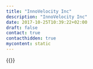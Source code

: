 ```yaml
---
title: "InnoVelocity Inc"
description: "InnoVelocity Inc"
date: 2017-10-25T10:39:22+02:00
draft: false
contact: true
contacthidden: true
mycontent: static
---
```

{{<partner-single
company="InnoVelocity Inc"
type="si"
website="http://innovelocity.com"
countrycode="US"
city="San Francisco"
description="InnoVelocity Inc is a leading systems integrator and management consulting firm specializing in Digital Process Automation (DPA) technologies such as Camunda. InnoVelocity has a 13+ year track record helping industry leaders in healthcare, finance, manufacturing and government achieve outstanding business results. Our nationwide team of 14 consultants are all-round DPA experts, offering deep technical expertise and business experience throughout the entire project lifecycle."
siregion="na"
level="basic"
logo="//images.ctfassets.net/vpidbgnakfvf/4CnhBCI0S6cISUs7me3kqD/bc3aaeb30a20636e352fb726bc6eda7d/innovelocity_inc_logo.png">}}